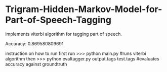 # Trigram-Hidden-Markov-Model-for-Part-of-Speech-Tagging
implements viterbi algorithm for tagging part of speech.

Accuracy: 0.869580809691

instruction on how to run 
first run >>> python main.py #runs viterbi algorithm
then >>> python evaltagger.py output.tags test.tags #evaluates accuracy against groundtruth
